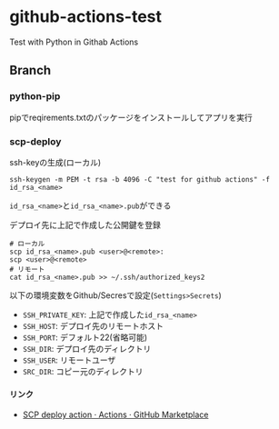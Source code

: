 # github-actions-test

Test with Python in Githab Actions

## Branch

### python-pip

pipでreqirements.txtのパッケージをインストールしてアプリを実行

### scp-deploy

ssh-keyの生成(ローカル)

```shell
ssh-keygen -m PEM -t rsa -b 4096 -C "test for github actions" -f id_rsa_<name>
```

`id_rsa_<name>`と`id_rsa_<name>.pub`ができる

デプロイ先に上記で作成した公開鍵を登録

```shell
# ローカル
scp id_rsa_<name>.pub <user>@<remote>:
scp <user>@<remote>
# リモート
cat id_rsa_<name>.pub >> ~/.ssh/authorized_keys2 
```

以下の環境変数をGithub/Secresで設定(`Settings>Secrets`)

* `SSH_PRIVATE_KEY`: 上記で作成した`id_rsa_<name>`
* `SSH_HOST`: デプロイ先のリモートホスト
* `SSH_PORT`: デフォルト22(省略可能)
* `SSH_DIR`: デプロイ先のディレクトリ
* `SSH_USER`: リモートユーザ
* `SRC_DIR`: コピー元のディレクトリ

#### リンク

* [SCP deploy action · Actions · GitHub Marketplace](https://github.com/marketplace/actions/scp-deploy-action)
